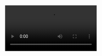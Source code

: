 [<video src="[https://iusearchbtw.isgood.host/files/plasma.mp4](https://iusearchbtw.isgood.host/files/plasma.mp4)"></video>](https://iusearchbtw.isgood.host/files/plasma.mp4)

